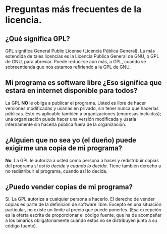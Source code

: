 # Preguntas más frecuentes de la licencia.

## ¿Qué significa GPL?
GPL significa General Public License (Licencia Pública General). La más extendida de tales licencias es la Licencia Pública General de GNU, o GPL de GNU, para abreviar. Puede reducirse aún más, a GPL, cuando se sobreentienda que nos estamos refiriendo a la GPL de GNU.

## Mi programa es software libre ¿Eso significa que estará en internet disponible para todos?

La GPL **NO** le obliga a publicar el programa. Usted es libre de hacer versiones modificadas y usarlas en privado, sin tener nunca que hacerlas públicas. Esto es aplicable también a organizaciones (empresas incluidas); una organización puede hacer una versión modificada y usarla internamente sin hacerla pública fuera de la organización.


## ¿Alguien que no sea yo (el dueño) puede exigirme una copia de mi programa?
**No**. La GPL le autoriza a usted como persona a hacer y redistribuir copias del programa *si así lo decide* y *cuando lo decida*. Tiene también derecho a no redistribuir el programa, cuando así lo decida.

## ¿Puedo vender copias de mi programa?
Sí. La GPL autoriza a cualquier persona a hacerlo. El derecho de vender copias es parte de la definición de software libre. Excepto en una situación particular, no existe un límite al precio que puede ponerles. (Esa excepción es la oferta escrita de proporcionar el código fuente, que ha de acompañar a los binarios obligatoriamente cuando estos no se distribuyen junto a su código fuente).
